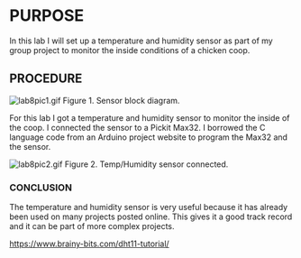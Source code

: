 # PURPOSE #
In this lab I will set up a temperature and humidity sensor as part of my group project to monitor the inside conditions of a chicken coop.

## PROCEDURE ##

![lab8pic1.gif](https://bitbucket.org/repo/BgdaKR7/images/3611245467-lab8pic1.gif)
Figure 1. Sensor block diagram.

For this lab I got a temperature and humidity sensor to monitor the inside of the coop.  I connected the sensor to a Pickit Max32.  I borrowed the C language code from an Arduino project website to program the Max32 and the sensor.

![lab8pic2.gif](https://bitbucket.org/repo/BgdaKR7/images/2637209145-lab8pic2.gif)
Figure 2. Temp/Humidity sensor connected.

### CONCLUSION ###
The temperature and humidity sensor is very useful because it has already been used on many projects posted online.  This gives it a good track record and it can be part of more complex projects.

https://www.brainy-bits.com/dht11-tutorial/